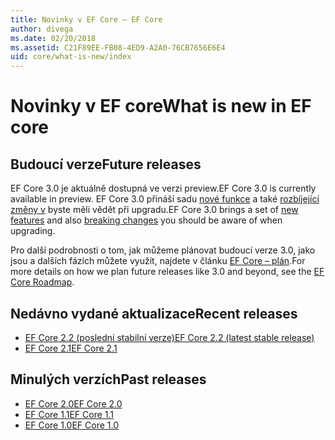 ```yaml
---
title: Novinky v EF Core – EF Core
author: divega
ms.date: 02/20/2018
ms.assetid: C21F89EE-FB08-4ED9-A2A0-76CB7656E6E4
uid: core/what-is-new/index
---
```


# <a name="what-is-new-in-ef-core"></a><span data-ttu-id="8e952-102">Novinky v EF core</span><span class="sxs-lookup"><span data-stu-id="8e952-102">What is new in EF core</span></span>

## <a name="future-releases"></a><span data-ttu-id="8e952-103">Budoucí verze</span><span class="sxs-lookup"><span data-stu-id="8e952-103">Future releases</span></span>

<span data-ttu-id="8e952-104">EF Core 3.0 je aktuálně dostupná ve verzi preview.</span><span class="sxs-lookup"><span data-stu-id="8e952-104">EF Core 3.0 is currently available in preview.</span></span> <span data-ttu-id="8e952-105">EF Core 3.0 přináší sadu [nové funkce](xref:core/what-is-new/ef-core-3.0/features) a také [rozbíjející změny v](xref:core/what-is-new/ef-core-3.0/breaking-changes) byste měli vědět při upgradu.</span><span class="sxs-lookup"><span data-stu-id="8e952-105">EF Core 3.0 brings a set of [new features](xref:core/what-is-new/ef-core-3.0/features) and also [breaking changes](xref:core/what-is-new/ef-core-3.0/breaking-changes) you should be aware of when upgrading.</span></span>

<span data-ttu-id="8e952-106">Pro další podrobnosti o tom, jak můžeme plánovat budoucí verze 3.0, jako jsou a dalších fázích můžete využít, najdete v článku [EF Core – plán](xref:core/what-is-new/roadmap).</span><span class="sxs-lookup"><span data-stu-id="8e952-106">For more details on how we plan future releases like 3.0 and beyond, see the [EF Core Roadmap](xref:core/what-is-new/roadmap).</span></span>

## <a name="recent-releases"></a><span data-ttu-id="8e952-107">Nedávno vydané aktualizace</span><span class="sxs-lookup"><span data-stu-id="8e952-107">Recent releases</span></span>

- [<span data-ttu-id="8e952-108">EF Core 2.2 (poslední stabilní verze)</span><span class="sxs-lookup"><span data-stu-id="8e952-108">EF Core 2.2 (latest stable release)</span></span>](xref:core/what-is-new/ef-core-2.2)
- [<span data-ttu-id="8e952-109">EF Core 2.1</span><span class="sxs-lookup"><span data-stu-id="8e952-109">EF Core 2.1</span></span>](xref:core/what-is-new/ef-core-2.1)

## <a name="past-releases"></a><span data-ttu-id="8e952-110">Minulých verzích</span><span class="sxs-lookup"><span data-stu-id="8e952-110">Past releases</span></span>

- [<span data-ttu-id="8e952-111">EF Core 2.0</span><span class="sxs-lookup"><span data-stu-id="8e952-111">EF Core 2.0</span></span>](xref:core/what-is-new/ef-core-2.0)
- [<span data-ttu-id="8e952-112">EF Core 1.1</span><span class="sxs-lookup"><span data-stu-id="8e952-112">EF Core 1.1</span></span>](xref:core/what-is-new/ef-core-1.1)
- [<span data-ttu-id="8e952-113">EF Core 1.0</span><span class="sxs-lookup"><span data-stu-id="8e952-113">EF Core 1.0</span></span>](xref:core/what-is-new/ef-core-1.0)
